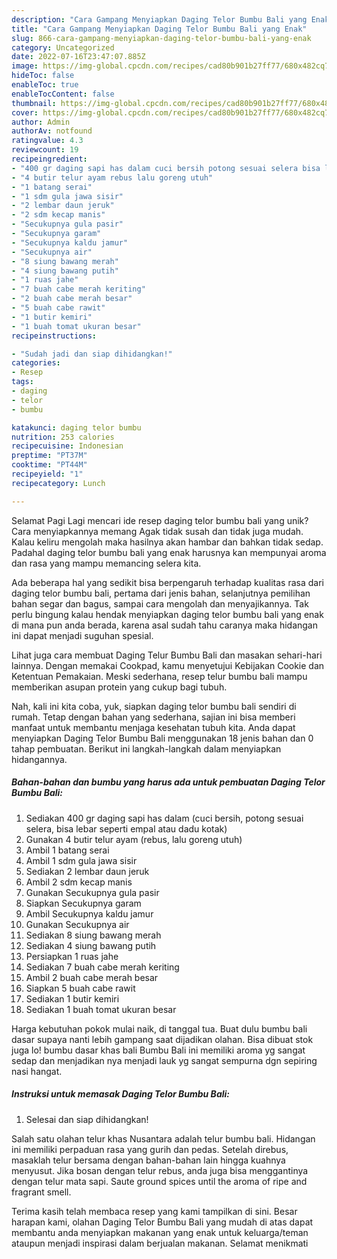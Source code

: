 ```yaml
---
description: "Cara Gampang Menyiapkan Daging Telor Bumbu Bali yang Enak"
title: "Cara Gampang Menyiapkan Daging Telor Bumbu Bali yang Enak"
slug: 866-cara-gampang-menyiapkan-daging-telor-bumbu-bali-yang-enak
category: Uncategorized
date: 2022-07-16T23:47:07.885Z
image: https://img-global.cpcdn.com/recipes/cad80b901b27ff77/680x482cq70/daging-telor-bumbu-bali-foto-resep-utama.jpg
hideToc: false
enableToc: true
enableTocContent: false
thumbnail: https://img-global.cpcdn.com/recipes/cad80b901b27ff77/680x482cq70/daging-telor-bumbu-bali-foto-resep-utama.jpg
cover: https://img-global.cpcdn.com/recipes/cad80b901b27ff77/680x482cq70/daging-telor-bumbu-bali-foto-resep-utama.jpg
author: Admin
authorAv: notfound
ratingvalue: 4.3
reviewcount: 19
recipeingredient:
- "400 gr daging sapi has dalam cuci bersih potong sesuai selera bisa lebar seperti empal atau dadu kotak"
- "4 butir telur ayam rebus lalu goreng utuh"
- "1 batang serai"
- "1 sdm gula jawa sisir"
- "2 lembar daun jeruk"
- "2 sdm kecap manis"
- "Secukupnya gula pasir"
- "Secukupnya garam"
- "Secukupnya kaldu jamur"
- "Secukupnya air"
- "8 siung bawang merah"
- "4 siung bawang putih"
- "1 ruas jahe"
- "7 buah cabe merah keriting"
- "2 buah cabe merah besar"
- "5 buah cabe rawit"
- "1 butir kemiri"
- "1 buah tomat ukuran besar"
recipeinstructions:

- "Sudah jadi dan siap dihidangkan!"
categories:
- Resep
tags:
- daging
- telor
- bumbu

katakunci: daging telor bumbu 
nutrition: 253 calories
recipecuisine: Indonesian
preptime: "PT37M"
cooktime: "PT44M"
recipeyield: "1"
recipecategory: Lunch

---
```



Selamat Pagi Lagi mencari ide resep daging telor bumbu bali yang unik? Cara menyiapkannya memang Agak tidak susah dan tidak juga mudah. Kalau keliru mengolah maka hasilnya akan hambar dan bahkan tidak sedap. Padahal daging telor bumbu bali yang enak harusnya kan mempunyai aroma dan rasa yang mampu memancing selera kita.


Ada beberapa hal yang sedikit bisa berpengaruh terhadap kualitas rasa dari daging telor bumbu bali, pertama dari jenis bahan, selanjutnya pemilihan bahan segar dan bagus, sampai cara mengolah dan menyajikannya. Tak perlu bingung kalau hendak menyiapkan daging telor bumbu bali yang enak di mana pun anda berada, karena asal sudah tahu caranya maka hidangan ini dapat menjadi suguhan spesial.

Lihat juga cara membuat Daging Telur Bumbu Bali dan masakan sehari-hari lainnya. Dengan memakai Cookpad, kamu menyetujui Kebijakan Cookie dan Ketentuan Pemakaian. Meski sederhana, resep telur bumbu bali mampu memberikan asupan protein yang cukup bagi tubuh.


Nah, kali ini kita coba, yuk, siapkan daging telor bumbu bali sendiri di rumah. Tetap dengan bahan yang sederhana, sajian ini bisa memberi manfaat untuk membantu menjaga kesehatan tubuh kita. Anda dapat menyiapkan Daging Telor Bumbu Bali menggunakan 18 jenis bahan dan 0 tahap pembuatan. Berikut ini langkah-langkah dalam menyiapkan hidangannya.

<!--inarticleads1-->

##### Bahan-bahan dan bumbu yang harus ada untuk pembuatan Daging Telor Bumbu Bali:

1. Sediakan 400 gr daging sapi has dalam (cuci bersih, potong sesuai selera, bisa lebar seperti empal atau dadu kotak)
1. Gunakan 4 butir telur ayam (rebus, lalu goreng utuh)
1. Ambil 1 batang serai
1. Ambil 1 sdm gula jawa sisir
1. Sediakan 2 lembar daun jeruk
1. Ambil 2 sdm kecap manis
1. Gunakan Secukupnya gula pasir
1. Siapkan Secukupnya garam
1. Ambil Secukupnya kaldu jamur
1. Gunakan Secukupnya air
1. Sediakan 8 siung bawang merah
1. Sediakan 4 siung bawang putih
1. Persiapkan 1 ruas jahe
1. Sediakan 7 buah cabe merah keriting
1. Ambil 2 buah cabe merah besar
1. Siapkan 5 buah cabe rawit
1. Sediakan 1 butir kemiri
1. Sediakan 1 buah tomat ukuran besar


Harga kebutuhan pokok mulai naik, di tanggal tua. Buat dulu bumbu bali dasar supaya nanti lebih gampang saat dijadikan olahan. Bisa dibuat stok juga lo! bumbu dasar khas bali Bumbu Bali ini memiliki aroma yg sangat sedap dan menjadikan nya menjadi lauk yg sangat sempurna dgn sepiring nasi hangat. 

<!--inarticleads2-->

##### Instruksi untuk memasak Daging Telor Bumbu Bali:


1. Selesai dan siap dihidangkan!

Salah satu olahan telur khas Nusantara adalah telur bumbu bali. Hidangan ini memiliki perpaduan rasa yang gurih dan pedas. Setelah direbus, masaklah telur bersama dengan bahan-bahan lain hingga kuahnya menyusut. Jika bosan dengan telur rebus, anda juga bisa menggantinya dengan telur mata sapi. Saute ground spices until the aroma of ripe and fragrant smell. 

Terima kasih telah membaca resep yang kami tampilkan di sini. Besar harapan kami, olahan Daging Telor Bumbu Bali yang mudah di atas dapat membantu anda menyiapkan makanan yang enak untuk keluarga/teman ataupun menjadi inspirasi dalam berjualan makanan. Selamat menikmati
